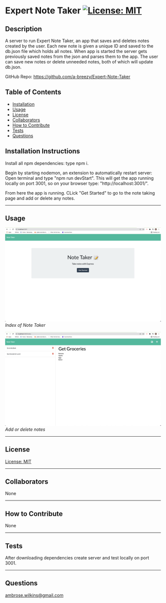 # Expert Note Taker [![License: MIT](https://img.shields.io/badge/License-MIT-yellow.svg)](https://opensource.org/licenses/MIT)
  
## Description

A server to run Expert Note Taker, an app that saves and deletes notes created by the user. Each new note is given a unique ID and saved to the db.json file which holds all notes. When app is started the server gets previously saved notes from the json and parses them to the app. The user can save new notes or delete unneeded notes, both of which will update db.json.

GitHub Repo: https://github.com/a-breezy/Expert-Note-Taker

## Table of Contents

  * [Installation](#installation-instructions)
  * [Usage](#usage)
  * [License](#license)
  * [Collaborators](#collaborators)
  * [How to Contribute](#how-to-contribute)
  * [Tests](#tests)
  * [Questions](#questions)

## Installation Instructions

Install all npm dependencies: type npm i.

Begin by starting nodemon, an extension to automatically restart server: Open terminal and type "npm run devStart". This will get the app running locally on port 3001, so on your browser type: "http://localhost:3001/".

From here the app is running. CLick "Get Started" to go to the note taking page and add or delete any notes.

---
## Usage

![Usage 1](./images/noteTakerIndex.png "Index Screen Shot")*Index of Note Taker*

![Usage 2](./images/noteTakerNotes.png "Notes Screen Shot")*Add or delete notes*


---
## License

  [License: MIT](https://opensource.org/licenses/MIT)
  

---
## Collaborators

None

---
## How to Contribute

None

---
## Tests

After downloading dependencies create server and test locally on port 3001.

---
## Questions

ambrose.wilkins@gmail.com
